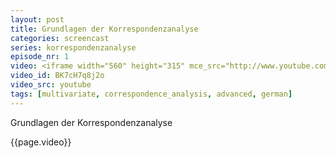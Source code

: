```yaml
---
layout: post
title: Grundlagen der Korrespondenzanalyse
categories: screencast
series: korrespondenzanalyse
episode_nr: 1
video: <iframe width="560" height="315" mce_src="http://www.youtube.com/embed/BK7cH7q8j2o" frameborder="0" allowfullscreen="" src="http://www.youtube.com/embed/BK7cH7q8j2o"></iframe>
video_id: BK7cH7q8j2o
video_src: youtube
tags: [multivariate, correspondence_analysis, advanced, german]
---
```

Grundlagen der Korrespondenzanalyse
<!--more-->
{{page.video}}
